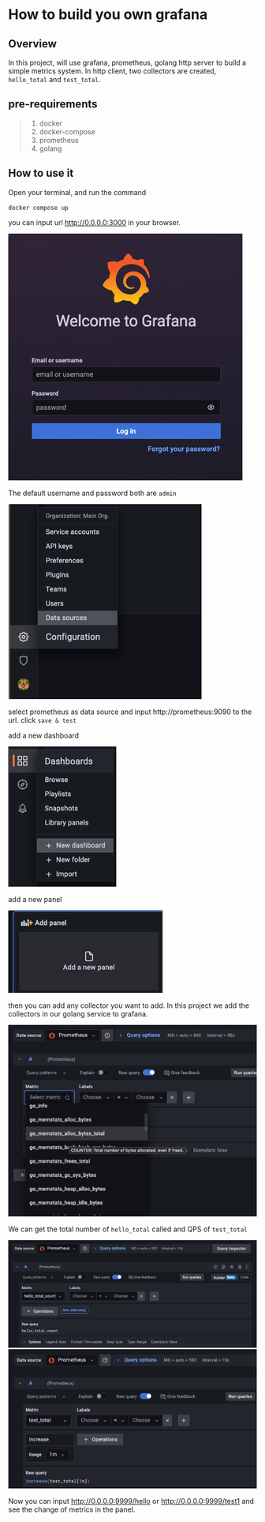 # How to build you own grafana
## Overview
In this project, will use grafana, prometheus, golang http server to build a simple metrics system. In http client, two 
collectors are created, `hello_total` and `test_total`.
## pre-requirements
>1. docker
>2. docker-compose
>3. prometheus
>4. golang
## How to use it
Open your terminal, and run the command
```shell
docker compose up
```
you can input url http://0.0.0.0:3000 in your browser. 

<img title="login" src="./image/login.png">

The default username and password both are `admin`

<img src="./image/datasource1.png">

select prometheus as data source and input http://prometheus:9090 to the url. click `save & test`

add a new dashboard

<img src="./image/dashboard.png">

add a new panel

<img src="./image/panel.png">

then you can add any collector you want to add. In this project we add the collectors in our golang service to grafana. 

<img src="./image/collector.png">

We can get the total number of `hello_total` called and QPS of `test_total`

<img src="./image/hello_total.png">

<img src="image/test_qps.png">

Now you can input http://0.0.0.0:9999/hello or http://0.0.0.0:9999/test1 and see the change of metrics in the panel.